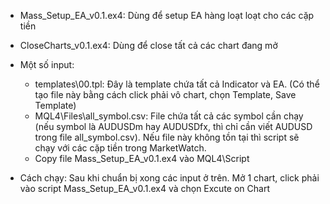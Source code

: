 - Mass_Setup_EA_v0.1.ex4: Dùng để setup EA hàng loạt loạt cho các cặp tiền
- CloseCharts_v0.1.ex4: Dùng để close tất cả các chart đang mở

- Một số input:
   - templates\00.tpl: Đây là template chứa tất cả Indicator và EA. (Có thể tạo file này bằng cách click phải vô chart, chọn Template, Save Template)
   - MQL4\Files\all_symbol.csv: File chứa tất cả các symbol cần chạy (nếu symbol là AUDUSDm hay AUDUSDfx, thì chỉ cần viết AUDUSD trong file all_symbol.csv). Nếu file này không tồn tại thì script sẽ chạy với các cặp tiền trong MarketWatch.
   - Copy file Mass_Setup_EA_v0.1.ex4 vào MQL4\Script

- Cách chạy: Sau khi chuẩn bị xong các input ở trên. Mở 1 chart, click phải vào script Mass_Setup_EA_v0.1.ex4 và chọn Excute on Chart
